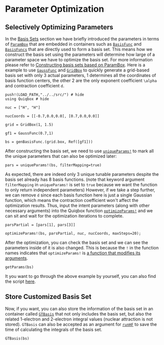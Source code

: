 # Parameter Optimization

## Selectively Optimizing Parameters 

In the [Basis Sets](@ref) section we have briefly introduced the parameters in terms of 
[`ParamBox`](@ref) that are embedded in containers such as [`BasisFunc`](@ref) and [`BasisFuncs`](@ref) that are directly used to form a basis set. This means how we construct the basis set using the parameters will determine how large of a parameter space we have to optimize the basis set. For more information please refer to [Constructing basis sets based on ParamBox](@ref). Here is a example to use [`GaussFunc`](@ref) and [`GridBox`](@ref) to quickly generate a grid-based basis set with only 3 actual parameters, 1 determines all the coordinates of basis function centers, the other 2 are the only exponent coefficient ``\alpha`` and contraction coefficient ``d``.
```@repl 4
push!(LOAD_PATH,"../../src/") # hide
using Quiqbox # hide

nuc = ["H", "H"]

nucCoords = [[-0.7,0.0,0.0], [0.7,0.0,0.0]]

grid = GridBox(1, 1.5)

gf1 = GaussFunc(0.7,1)

bs = genBasisFunc.(grid.box, Ref([gf1]))
```

After constructing the basis set, we need to use [`uniqueParams!`](@ref) to mark all the 
unique parameters that can also be optimized later:
```@repl 4
pars = uniqueParams!(bs, filterMapping=true)
```

As expected, there are indeed only 3 unique tunable parameters despite the basis set already has 8 basis functions. (note that keyword argument `filterMapping` in `uniqueParams!` is set to `true` because we want the function to only return independent parameters) However, if we take a step further, we can remove ``d`` since each basis function here is just a single Gaussian function, which means the contraction coefficient won't affect the optimization results. Thus, input the intent parameters (along with other necessary arguments) into the Quiqbox function [`optimizeParams!`](@ref) and we can sit and wait for the optimization iterations to complete.
```@repl 4
parsPartial = [pars[1], pars[3]]

optimizeParams!(bs, parsPartial, nuc, nucCoords, maxSteps=20);
```

After the optimization, you can check the basis set and we can see the parameters inside of it is also changed. This is because the `!` in the function names indicates that `optimizeParams!` is [a function that modifies its arguments](https://docs.julialang.org/en/v1/manual/style-guide/#bang-convention).
```@repl 4
getParams(bs)
```

It you want to go through the above example by yourself, you can also find the script [here](https://github.com/frankwswang/Quiqbox.jl/blob/main/examples/OptimizeParams.jl).

## Store Customized Basis Set

Now, if you want, you can also store the information of the basis set in an container called [`GTBasis`](@ref) that not only includes the basis set, but also the related 1-electron and 2-electron integral values (nuclear attraction is not stored). `GTBasis` can also be accepted as an argument for [`runHF`](@ref) to save the time of calculating the integrals of the basis set.
```@repl 4
GTBasis(bs)
```